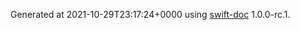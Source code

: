 Generated at 2021-10-29T23:17:24+0000 using [swift-doc](https://github.com/SwiftDocOrg/swift-doc) 1.0.0-rc.1.
